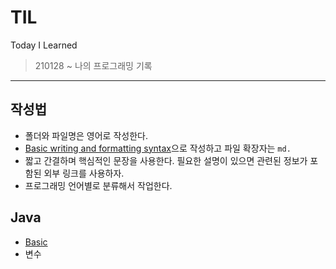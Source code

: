 # TIL
Today I Learned

> 210128 ~
> 나의 프로그래밍 기록

***

## 작성법
- 폴더와 파일명은 영어로 작성한다.
- [Basic writing and formatting syntax](https://docs.github.com/en/github/writing-on-github/basic-writing-and-formatting-syntax)으로 작성하고 파일 확장자는 `md.`
- 짧고 간결하며 핵심적인 문장을 사용한다. 필요한 설명이 있으면 관련된 정보가 포함된 외부 링크를 사용하자.
- 프로그래밍 언어별로 분류해서 작업한다.

## Java
- [Basic](https://github.com/letsbebrave/TIL/tree/main/Java)
- 변수

